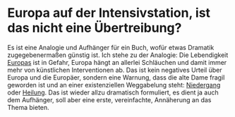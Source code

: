 # Europa auf der Intensivstation, ist das nicht eine Übertreibung? 

Es ist eine Analogie und Aufhänger für ein Buch, wofür etwas Dramatik zugegebenermaßen günstig ist. Ich stehe zu der Analogie: Die Lebendigkeit [Europas](Was%20ist%20Europa) ist in Gefahr, Europa hängt an allerlei Schläuchen und damit immer mehr von künstlichen Interventionen ab. Das ist kein negatives Urteil über Europa und die Europäer, sondern eine Warnung, dass die alte Dame fragil geworden ist und an einer existenziellen Weggabelung steht: [Niedergang](Europa%20im%20Niedergang,%20schon%20wieder%20die%20alte%20Leier%20vom%20Untergang%20des%20Abendlandes) oder [Heilung](heilung.md). Das ist wieder allzu dramatisch formuliert, es dient ja auch dem Aufhänger, soll aber eine erste, vereinfachte, Annäherung an das Thema bieten.